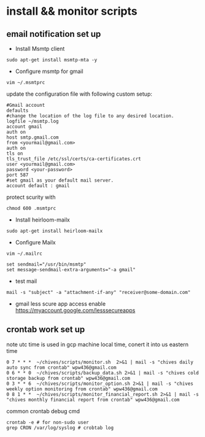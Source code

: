 # install && monitor scripts

## email notification set up
* Install Msmtp client
```
sudo apt-get install msmtp-mta -y
```


* Configure msmtp for gmail
```
vim ~/.msmtprc
```
update the configuration file with following custom setup:
```
#Gmail account
defaults
#change the location of the log file to any desired location.
logfile ~/msmtp.log
account gmail
auth on
host smtp.gmail.com
from <yourmail@gmail.com>
auth on
tls on
tls_trust_file /etc/ssl/certs/ca-certificates.crt
user <yourmail@gmail.com>
password <your-password>
port 587
#set gmail as your default mail server.
account default : gmail
```

protect scurity with 
```
chmod 600 .msmtprc
```

* Install heirloom-mailx
```
sudo apt-get install heirloom-mailx
```

* Configure Mailx
```
vim ~/.mailrc

set sendmail="/usr/bin/msmtp"
set message-sendmail-extra-arguments="-a gmail"

```
* test mail
```
mail -s "subject" -a "attachment-if-any" "receiver@some-domain.com"
```

* gmail less scure app access enable
https://myaccount.google.com/lesssecureapps

## crontab work set up
note utc time is used in gcp machine local time, conert it into us eastern time
```
0 7 * * *  ~/chives/scripts/monitor.sh  2>&1 | mail -s "chives daily auto sync from crontab" wpw436@gmail.com
0 6 * * 0  ~/chives/scripts/backup_data.sh 2>&1 | mail -s "chives cold storage backup from crontab" wpw436@gmail.com
0 3 * * 6  ~/chives/scripts/monitor_option.sh 2>&1 | mail -s "chives weekly option monitoring from crontab" wpw436@gmail.com
0 8 1 * *  ~/chives/scripts/monitor_financial_report.sh 2>&1 | mail -s "chives monthly financial report from crontab" wpw436@gmail.com
```

common crontab debug cmd
```
crontab -e # for non-sudo user
grep CRON /var/log/syslog # crobtab log
```